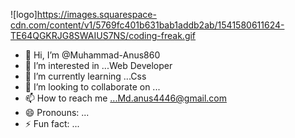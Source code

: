 ![logo]https://images.squarespace-cdn.com/content/v1/5769fc401b631bab1addb2ab/1541580611624-TE64QGKRJG8SWAIUS7NS/coding-freak.gif

- 👋 Hi, I’m @Muhammad-Anus860
- 👀 I’m interested in ...Web Developer
- 🌱 I’m currently learning ...Css
- 💞️ I’m looking to collaborate on ...
- 📫 How to reach me ...Md.anus4446@gmail.com
- 😄 Pronouns: ...
- ⚡ Fun fact: ...

<!---
Muhammad-Anus860/Muhammad-Anus860 is a ✨ special ✨ repository because its `README.md` (this file) appears on your GitHub profile.
You can click the Preview link to take a look at your changes.
--->
